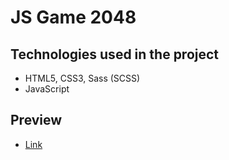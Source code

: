 # JS Game 2048
## Technologies used in the project
- HTML5, CSS3, Sass (SCSS)
- JavaScript
## Preview
- [Link](https://sanyokmalyshev.github.io/Project-game-2048/)

